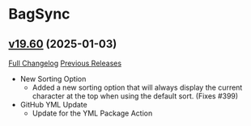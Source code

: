 # BagSync

## [v19.60](https://github.com/Xruptor/BagSync/tree/v19.60) (2025-01-03)
[Full Changelog](https://github.com/Xruptor/BagSync/compare/v19.59...v19.60) [Previous Releases](https://github.com/Xruptor/BagSync/releases)

- New Sorting Option  
    * Added a new sorting option that will always display the current character at the top when using the default sort.  (Fixes #399)  
- GitHub YML Update  
    * Update for the YML Package Action  
